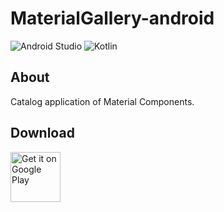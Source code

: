 # MaterialGallery-android  

![Android Studio](https://img.shields.io/badge/Android%20Studio-Arctic%20Fox%20Beta1-green.svg)
![Kotlin](https://img.shields.io/badge/kotlin-1.5-yellow.svg)

## About  
Catalog application of Material Components.  

## Download  

[<img src="https://play.google.com/intl/en_us/badges/images/generic/en_badge_web_generic.png"
alt="Get it on Google Play" height="80">](https://play.google.com/store/apps/details?id=com.numero.material_gallery)
